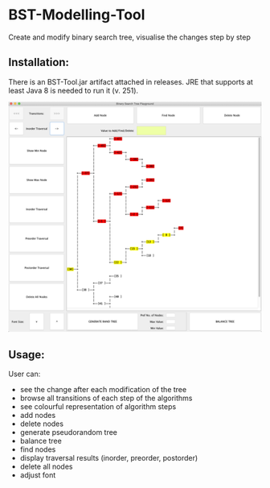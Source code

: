 # BST-Modelling-Tool
Create and modify binary search tree, visualise the changes step by step


## Installation:
There is an BST-Tool.jar artifact attached in releases. JRE that supports at least Java 8 is needed to run it (v. 251).

![alt text](screenshot.png)

## Usage:

User can:
* see the change after each modification of the tree
* browse all transitions of each step of the algorithms
* see colourful representation of algorithm steps
* add nodes
* delete nodes
* generate pseudorandom tree
* balance tree
* find nodes
* display traversal results (inorder, preorder, postorder)
* delete all nodes
* adjust font



